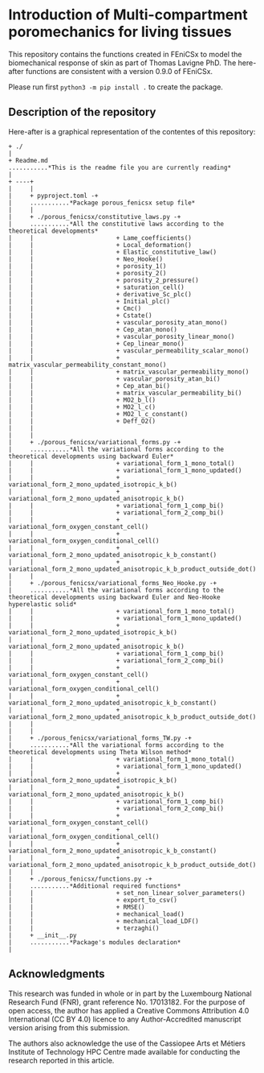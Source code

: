 # Introduction of Multi-compartment poromechanics for living tissues

This repository contains the functions created in FEniCSx to model the biomechanical response of skin as part of Thomas Lavigne PhD. The here-after functions are consistent with a version 0.9.0 of FEniCSx. 

Please run first `python3 -m pip install .` to create the package.

## Description of the repository

Here-after is a graphical representation of the contentes of this repository:

```
+ ./
|
+ Readme.md 
...........*This is the readme file you are currently reading*
|
+ ----+ 
|     |
|     + pyproject.toml -+
|     ...........*Package porous_fenicsx setup file*
|     |
|     + ./porous_fenicsx/constitutive_laws.py -+
|     ...........*All the constitutive laws according to the theoretical developments*
|     |                       + Lame_coefficients()
|     |                       + Local_deformation()
|     |                       + Elastic_constitutive_law()
|     |                       + Neo_Hooke()
|     |                       + porosity_1()
|     |                       + porosity_2()
|     |                       + porosity_2_pressure()
|     |                       + saturation_cell()
|     |                       + derivative_Sc_plc()
|     |                       + Initial_plc()
|     |                       + Cmc()
|     |                       + Cstate()
|     |                       + vascular_porosity_atan_mono()
|     |                       + Cep_atan_mono()
|     |                       + vascular_porosity_linear_mono()
|     |                       + Cep_linear_mono()
|     |                       + vascular_permeability_scalar_mono()
|     |                       + matrix_vascular_permeability_constant_mono()
|     |                       + matrix_vascular_permeability_mono()
|     |                       + vascular_porosity_atan_bi()
|     |                       + Cep_atan_bi()
|     |                       + matrix_vascular_permeability_bi()
|     |                       + MO2_b_l()
|     |                       + MO2_l_c()
|     |                       + MO2_l_c_constant()
|     |                       + Deff_O2()
|     |
|     |
|     + ./porous_fenicsx/variational_forms.py -+
|     ...........*All the variational forms according to the theoretical developments using backward Euler*
|     |                       + variational_form_1_mono_total()
|     |                       + variational_form_1_mono_updated()
|     |                       + variational_form_2_mono_updated_isotropic_k_b()
|     |                       + variational_form_2_mono_updated_anisotropic_k_b()
|     |                       + variational_form_1_comp_bi()
|     |                       + variational_form_2_comp_bi()
|     |                       + variational_form_oxygen_constant_cell()
|     |                       + variational_form_oxygen_conditional_cell()
|     |                       + variational_form_2_mono_updated_anisotropic_k_b_constant()
|     |                       + variational_form_2_mono_updated_anisotropic_k_b_product_outside_dot()
|     |
|     + ./porous_fenicsx/variational_forms_Neo_Hooke.py -+
|     ...........*All the variational forms according to the theoretical developments using backward Euler and Neo-Hooke hyperelastic solid*
|     |                       + variational_form_1_mono_total()
|     |                       + variational_form_1_mono_updated()
|     |                       + variational_form_2_mono_updated_isotropic_k_b()
|     |                       + variational_form_2_mono_updated_anisotropic_k_b()
|     |                       + variational_form_1_comp_bi()
|     |                       + variational_form_2_comp_bi()
|     |                       + variational_form_oxygen_constant_cell()
|     |                       + variational_form_oxygen_conditional_cell()
|     |                       + variational_form_2_mono_updated_anisotropic_k_b_constant()
|     |                       + variational_form_2_mono_updated_anisotropic_k_b_product_outside_dot()
|     |
|     |
|     + ./porous_fenicsx/variational_forms_TW.py -+
|     ...........*All the variational forms according to the theoretical developments using Theta Wilson method*
|     |                       + variational_form_1_mono_total()
|     |                       + variational_form_1_mono_updated()
|     |                       + variational_form_2_mono_updated_isotropic_k_b()
|     |                       + variational_form_2_mono_updated_anisotropic_k_b()
|     |                       + variational_form_1_comp_bi()
|     |                       + variational_form_2_comp_bi()
|     |                       + variational_form_oxygen_constant_cell()
|     |                       + variational_form_oxygen_conditional_cell()
|     |                       + variational_form_2_mono_updated_anisotropic_k_b_constant()
|     |                       + variational_form_2_mono_updated_anisotropic_k_b_product_outside_dot()
|     |
|     + ./porous_fenicsx/functions.py -+
|     ...........*Additional required functions*
|     |                       + set_non_linear_solver_parameters()
|     |                       + export_to_csv()
|     |                       + RMSE()
|     |                       + mechanical_load()
|     |                       + mechanical_load_LDF()
|     |                       + terzaghi()
|	  + __init__.py
|	  ...........*Package's modules declaration*
|
```

## Acknowledgments

This research was funded in whole or in part by the Luxembourg National Research Fund (FNR), grant reference No. 17013182. For the purpose of open access, the author has applied a Creative Commons Attribution 4.0 International (CC BY 4.0) licence to any Author-Accredited manuscript version arising from this submission.

The authors also acknowledge the use of the Cassiopee Arts et Métiers Institute of Technology HPC Centre made available for conducting the research reported in this article.


